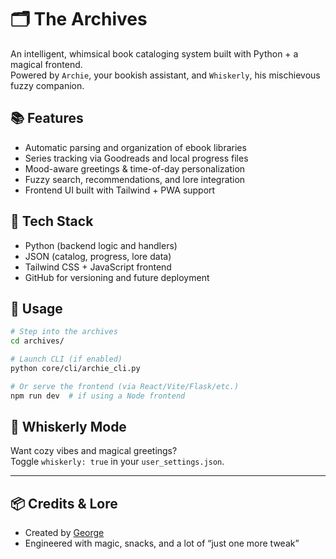 # 🗂️ The Archives

An intelligent, whimsical book cataloging system built with Python + a magical frontend.  
Powered by `Archie`, your bookish assistant, and `Whiskerly`, his mischievous fuzzy companion.

## 📚 Features

- Automatic parsing and organization of ebook libraries
- Series tracking via Goodreads and local progress files
- Mood-aware greetings & time-of-day personalization
- Fuzzy search, recommendations, and lore integration
- Frontend UI built with Tailwind + PWA support

## 🧪 Tech Stack

- Python (backend logic and handlers)
- JSON (catalog, progress, lore data)
- Tailwind CSS + JavaScript frontend
- GitHub for versioning and future deployment

## 🚀 Usage

```bash
# Step into the archives
cd archives/

# Launch CLI (if enabled)
python core/cli/archie_cli.py

# Or serve the frontend (via React/Vite/Flask/etc.)
npm run dev  # if using a Node frontend
```

## 🐾 Whiskerly Mode

Want cozy vibes and magical greetings?  
Toggle `whiskerly: true` in your `user_settings.json`.

---

## 📦 Credits & Lore

- Created by [George](https://github.com/geoford85)
- Engineered with magic, snacks, and a lot of “just one more tweak”

